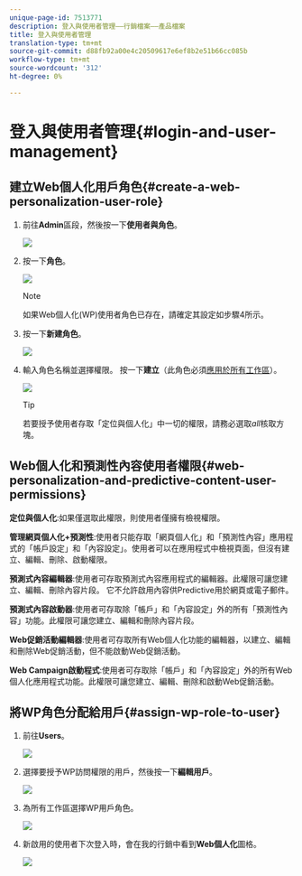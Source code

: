 ```yaml
---
unique-page-id: 7513771
description: 登入與使用者管理——行銷檔案——產品檔案
title: 登入與使用者管理
translation-type: tm+mt
source-git-commit: d88fb92a00e4c20509617e6ef8b2e51b66cc085b
workflow-type: tm+mt
source-wordcount: '312'
ht-degree: 0%

---
```



# 登入與使用者管理{#login-and-user-management}

## 建立Web個人化用戶角色{#create-a-web-personalization-user-role}

1. 前往&#x200B;**Admin**&#x200B;區段，然後按一下&#x200B;**使用者與角色**。

   ![](assets/image2015-4-28-19-3a50-3a49.png)

1. 按一下&#x200B;**角色**。

   ![](assets/image2015-4-28-19-3a57-3a58.png)

   >[!NOTE]
   >
   >如果Web個人化(WP)使用者角色已存在，請確定其設定如步驟4所示。

1. 按一下&#x200B;**新建角色**。

   ![](assets/three-1.png)

1. 輸入角色名稱並選擇權限。 按一下&#x200B;**建立**（此角色必須[應用於所有工作區](http://docs.marketo.com/display/DOCS/Managing+Marketo+Users#ManagingMarketoUsers-CreateUsers)）。

   ![](assets/four.png)

   >[!TIP]
   >
   >若要授予使用者存取「定位與個人化」中一切的權限，請務必選取&#x200B;*all*&#x200B;核取方塊。

## Web個人化和預測性內容使用者權限{#web-personalization-and-predictive-content-user-permissions}

**定位與個人化**:如果僅選取此權限，則使用者僅擁有檢視權限。

**管理網頁個人化+預測性**:使用者只能存取「網頁個人化」和「預測性內容」應用程式的「帳戶設定」和「內容設定」。使用者可以在應用程式中檢視頁面，但沒有建立、編輯、刪除、啟動權限。

**預測式內容編輯器**:使用者可存取預測式內容應用程式的編輯器。此權限可讓您建立、編輯、刪除內容片段。 它不允許啟用內容供Predictive用於網頁或電子郵件。

**預測式內容啟動器**:使用者可存取除「帳戶」和「內容設定」外的所有「預測性內容」功能。此權限可讓您建立、編輯和刪除內容片段。

**Web促銷活動編輯器**:使用者可存取所有Web個人化功能的編輯器，以建立、編輯和刪除Web促銷活動，但不能啟動Web促銷活動。

**Web Campaign啟動程式**:使用者可存取除「帳戶」和「內容設定」外的所有Web個人化應用程式功能。此權限可讓您建立、編輯、刪除和啟動Web促銷活動。

## 將WP角色分配給用戶{#assign-wp-role-to-user}

1. 前往&#x200B;**Users**。

   ![](assets/image2015-4-29-11-3a31-3a3.png)

1. 選擇要授予WP訪問權限的用戶，然後按一下&#x200B;**編輯用戶**。

   ![](assets/image2015-4-29-11-3a38-3a46.png)

1. 為所有工作區選擇WP用戶角色。

   ![](assets/seven.png)

1. 新啟用的使用者下次登入時，會在我的行銷中看到&#x200B;**Web個人化**&#x200B;圖格。

   ![](assets/eight.png)
